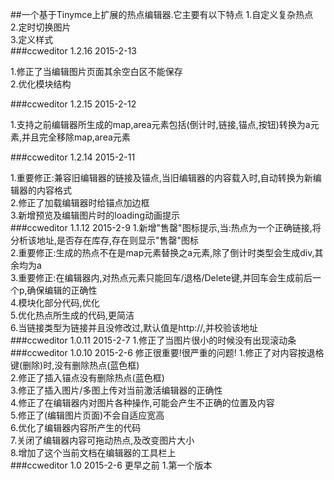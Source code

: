 
##一个基于Tinymce上扩展的热点编辑器.它主要有以下特点
1.自定义复杂热点    
2.定时切换图片    
3.定义样式    
###ccweditor 1.2.16 2015-2-13

1.修正了当编辑图片页面其余空白区不能保存    
2.优化模块结构    


###ccweditor 1.2.15 2015-2-12

1.支持之前编辑器所生成的map,area元素包括(倒计时,链接,锚点,按钮)转换为a元素,并且完全移除map,area元素    

###ccweditor 1.2.14 2015-2-11

1.重要修正:兼容旧编辑器的链接及锚点,当旧编辑器的内容载入时,自动转换为新编辑器的内容格式    
2.修正了加载编辑器时给锚点加边框    
3.新增预览及编辑图片时的loading动画提示    
###ccweditor 1.1.12 2015-2-9
1.新增"售罄"图标提示,当:热点为一个正确链接,将分析该地址,是否存在库存,存在则显示"售罄"图标    
2.重要修正:生成的热点不在是map元素替换之a元素,除了倒计时类型会生成div,其余均为a    
3.重要修正:在编辑器内,对热点元素只能回车/退格/Delete键,并回车会生成前后一个p,确保编辑的正确性    
4.模块化部分代码,优化    
5.优化热点所生成的代码,更简洁    
6.当链接类型为链接并且没修改过,默认值是http://,并校验该地址    
###ccweditor 1.0.11 2015-2-7
1.修正了当图片很小的时候没有出现滚动条
###ccweditor 1.0.10 2015-2-6 修正很重要!很严重的问题!
1.修正了对内容按退格键(删除)时,没有删除热点(蓝色框)    
2.修正了插入锚点没有删除热点(蓝色框)    
3.修正了插入图片/多图上传对当前激活编辑器的正确性    
4.修正了在编辑器内对图片各种操作,可能会产生不正确的位置及内容    
5.修正了(编辑图片页面)不会自适应宽高    
6.优化了编辑器内容所产生的代码    
7.关闭了编辑器内容可拖动热点,及改变图片大小    
8.增加了这个当前文档在编辑器的工具栏上    
###ccweditor 1.0 2015-2-6 更早之前
1.第一个版本    
